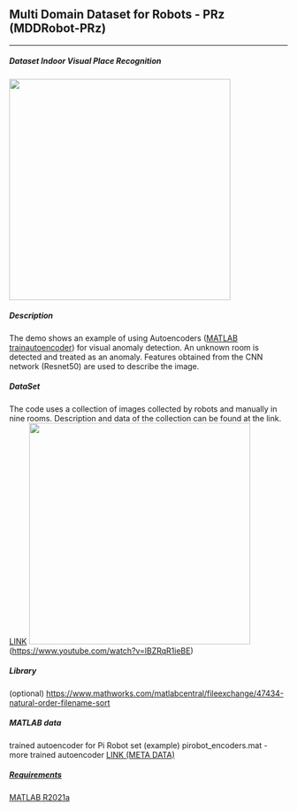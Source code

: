 ## Multi Domain Dataset for Robots - PRz (MDDRobot-PRz)
<hr>

##### Dataset Indoor Visual Place Recognition
<img src='http://pwozniak.kia.prz.edu.pl/image/MDDdataset.png' width='400'>

##### Description
The demo shows an example of using Autoencoders ([MATLAB trainautoencoder](https://www.mathworks.com/help/deeplearning/ref/trainautoencoder.html)) for visual anomaly detection. An unknown room is detected and treated as an anomaly. Features obtained from the CNN network (Resnet50) are used to describe the image.

##### DataSet
The code uses a collection of images collected by robots and manually in nine rooms. Description and data of the collection can be found at the link.
<a href="[https://www.youtube.com/watch?v=lBZRqR1ieBE](http://pwozniak.kia.prz.edu.pl/html/com/multiDomainDatasetRobotsPRz)">LINK</a>
<a href="https://www.youtube.com/watch?v=lBZRqR1ieBE">
<img src='http://pwozniak.kia.prz.edu.pl/image/demo.png'  width='400'>
</a>
<br>
(https://www.youtube.com/watch?v=lBZRqR1ieBE)

##### Library
(optional)
https://www.mathworks.com/matlabcentral/fileexchange/47434-natural-order-filename-sort

##### MATLAB data 
trained autoencoder for Pi Robot set (example)
pirobot_encoders.mat - more trained autoencoder
<a href="[https://www.youtube.com/watch?v=lBZRqR1ieBE](http://pwozniak.kia.prz.edu.pl/html/com/multiDomainDatasetRobotsPRz)">LINK (META DATA)</a>
<a href="https://www.youtube.com/watch?v=lBZRqR1ieBE">

##### Requirements
MATLAB R2021a
